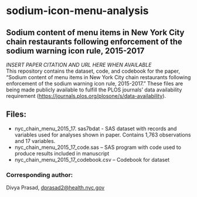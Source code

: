 # sodium-icon-menu-analysis
## Sodium content of menu items in New York City chain restaurants following enforcement of the sodium warning icon rule, 2015-2017
*INSERT PAPER CITATION AND URL HERE WHEN AVAILABLE*   
This repository contains the dataset, code, and codebook for the paper, “Sodium content of menu items in New York City chain restaurants following enforcement of the sodium warning icon rule, 2015-2017.” These files are being made publicly available to fulfill the PLOS journals’ data availability requirement (https://journals.plos.org/plosone/s/data-availability).   
## Files:  
* nyc_chain_menu_2015_17. sas7bdat - SAS dataset with records and variables used for analyses shown in paper. Contains 1,763 observations and 17 variables.
* nyc_chain_menu_2015_17_code.sas – SAS program with code used to produce results included in manuscript  
* nyc_chain_menu_2015_17_codebook.csv – Codebook for dataset
### Corresponding author:  
Divya Prasad, dprasad2@health.nyc.gov
